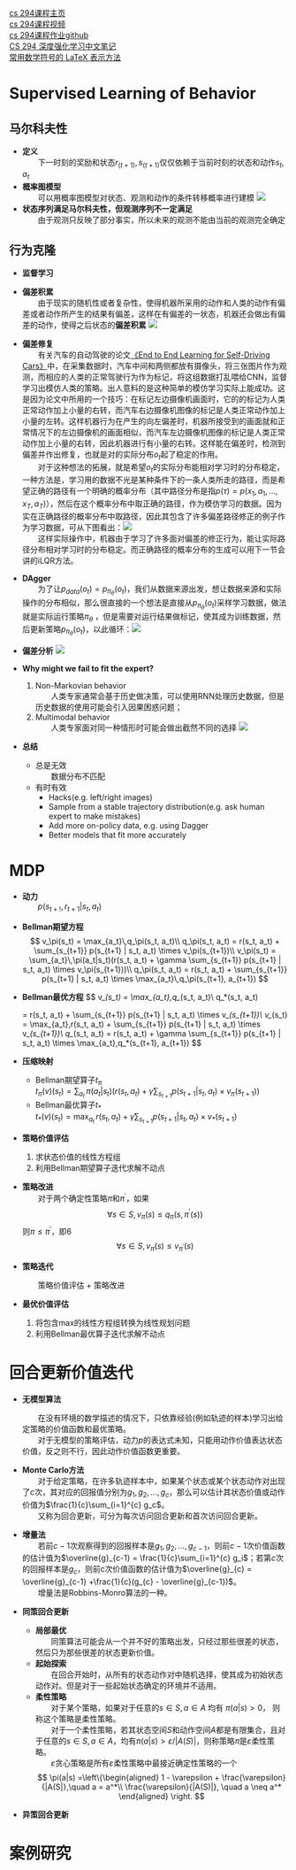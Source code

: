 [comment]: <> (最近修改日期：2020/02/13)
[cs 294课程主页](http://rail.eecs.berkeley.edu/deeprlcourse/)  
[cs 294课程视频](https://www.bilibili.com/video/av66523922?from=search&seid=15461326377484250354)  
[cs 294课程作业github](https://github.com/berkeleydeeprlcourse/homework_fall2019)  
[CS 294 深度强化学习中文笔记](https://zhuanlan.zhihu.com/c_125238795)  
[常用数学符号的 LaTeX 表示方法](http://www.mohu.org/info/symbols/symbols.htm)  


# Supervised Learning of Behavior
## 马尔科夫性
- **定义**  
  &emsp;&emsp;下一时刻的奖励和状态$r_(t+1),s_(t+1)$仅仅依赖于当前时刻的状态和动作$s_t, a_t$
- **概率图模型**  
  &emsp;&emsp;可以用概率图模型对状态、观测和动作的条件转移概率进行建模
  ![](https://pic3.zhimg.com/80/v2-d17d6d5173f20f1c72b7db7b6a60f0ae_hd.jpg)
- **状态序列满足马尔科夫性，但观测序列不一定满足**  
  &emsp;&emsp;由于观测只反映了部分事实，所以未来的观测不能由当前的观测完全确定
## 行为克隆
- **监督学习**
- **偏差积累**  
  &emsp;&emsp;由于现实的随机性或者复杂性，使得机器所采用的动作和人类的动作有偏差或者动作所产生的结果有偏差，这样在有偏差的一状态，机器还会做出有偏差的动作，使得之后状态的**偏差积累**
  ![](https://pic3.zhimg.com/80/v2-cdc2049ca175848e391180c45d6793e2_hd.jpg)
- **偏差修复**  
  &emsp;&emsp;有关汽车的自动驾驶的论文[《End to End Learning for Self-Driving Cars》](https://arxiv.org/abs/1604.07316)中，在采集数据时，汽车中间和两侧都放有摄像头，将三张图片作为观测，而相应的人类的正常驾驶行为作为标记，将这组数据打乱喂给CNN，监督学习出模仿人类的策略。出人意料的是这种简单的模仿学习实际上能成功。这是因为论文中所用的一个技巧：在标记左边摄像机画面时，它的的标记为人类正常动作加上小量的右转，而汽车右边摄像机图像的标记是人类正常动作加上小量的左转。这样机器行为在产生的向左偏差时，机器所接受到的画面就和正常情况下的左边摄像机的画面相似，而汽车左边摄像机图像的标记是人类正常动作加上小量的右转，因此机器进行有小量的右转。这样能在偏差时，检测到偏差并作出修复，也就是对的实际分布$o_t$起了稳定的作用。  
  &emsp;&emsp;对于这种想法的拓展，就是希望$o_t$的实际分布能相对学习时的分布稳定，一种方法是，学习用的数据不光是某种条件下的一条人类所走的路径，而是希望正确的路径有一个明确的概率分布（其中路径分布是指$p(\tau)=p(x_1, a_1, ..., x_T, a_T)$），然后在这个概率分布中取正确的路径，作为模仿学习的数据。因为实在正确路径的概率分布中取路径，因此其包含了许多偏差路径修正的例子作为学习数据，可从下图看出：![](https://pic2.zhimg.com/80/v2-36a19a1aa06524ffc2afa3aefd598f0d_hd.jpg)  
  &emsp;&emsp;这样实际操作中，机器由于学习了许多面对偏差的修正行为，能让实际路径分布相对学习时的分布稳定。而正确路径的概率分布的生成可以用下一节会讲的iLQR方法。
- **DAgger**  
  &emsp;&emsp;为了让$p_{data}(o_t) = p_{\pi_\theta}(o_t)$，我们从数据来源出发，想让数据来源和实际操作的分布相似，那么很直接的一个想法是直接从$p_{\pi_\theta}(o_t)$采样学习数据，做法就是实际运行策略$\pi_\theta$ ，但是需要对运行结果做标记，使其成为训练数据，然后更新策略$p_{\pi_\theta}(o_t)$，以此循环：![](https://pic4.zhimg.com/80/v2-5e67e987ff7824b5e3e42eb1adbb52db_hd.jpg)
- **偏差分析**
  ![](https://img-blog.csdnimg.cn/2019042500500948.png?x-oss-process=image/watermark,type_ZmFuZ3poZW5naGVpdGk,shadow_10,text_aHR0cHM6Ly9ibG9nLmNzZG4ubmV0L3dlaXhpbl80NDM1NjI4NQ==,size_16,color_FFFFFF,t_70)
- **Why might we fail to fit the expert?**  
  1. Non-Markovian behavior  
     &emsp;&emsp;人类专家通常会基于历史做决策，可以使用RNN处理历史数据，但是历史数据的使用可能会引入因果困惑问题；  
  2. Multimodal behavior  
    &emsp;&emsp;人类专家面对同一种情形时可能会做出截然不同的选择
    ![](https://img-blog.csdnimg.cn/20190211211537320.png?x-oss-process=image/watermark,type_ZmFuZ3poZW5naGVpdGk,shadow_10,text_aHR0cHM6Ly9ibG9nLmNzZG4ubmV0L3dlaXhpbl80NDM1NjI4NQ==,size_16,color_FFFFFF,t_70)
- **总结**  
  
  - 总是无效  
    &emsp;&emsp;数据分布不匹配
  - 有时有效
    - Hacks(e.g. left/right images)
    - Sample from a stable trajectory distribution(e.g. ask human expert to make mistakes)
    - Add more on-policy data, e.g. using Dagger
    - Better models that fit more accurately

# MDP
- **动力**  
  &emsp;&emsp;$p(s_{t+!}, r_{t+1}|s_t, a_t)$
- **Bellman期望方程**  
  $$
  v_\pi(s_t) = \max_{a_t}\,q_\pi(s_t, a_t)\\
  q_\pi(s_t, a_t) = r(s_t, a_t) + \sum_{s_{t+1}} p(s_{t+1} | s_t, a_t) \times v_\pi(s_{t+1})\\
  v_\pi(s_t) = \sum_{a_t}\,\pi(a_t|s_t)(r(s_t, a_t) + \gamma \sum_{s_{t+1}} p(s_{t+1} | s_t, a_t) \times v_\pi(s_{t+1}))\\
  q_\pi(s_t, a_t) = r(s_t, a_t) + \sum_{s_{t+1}} p(s_{t+1} | s_t, a_t) \times \max_{a_t}\,q_\pi(s_{t+1}, a_{t+1})
  $$
- **Bellman最优方程** 
  $$
  v_*(s_t) = \max_{a_t}\,q_*(s_t, a_t)\\
  q_*(s_t, a_t)
  
   = r(s_t, a_t) + \sum_{s_{t+1}} p(s_{t+1} | s_t, a_t) \times v_*(s_{t+1})\\
  v_*(s_t) = \max_{a_t}\,r(s_t, a_t) + \sum_{s_{t+1}} p(s_{t+1} | s_t, a_t) \times v_*(s_{t+1})\\
  q_*(s_t, a_t) = r(s_t, a_t) + \gamma \sum_{s_{t+1}} p(s_{t+1} | s_t, a_t) \times \max_{a_t}\,q_*(s_{t+1}, a_{t+1})
  $$
- **压缩映射**  
  - Bellman期望算子$t_\pi$  
    $t_\pi(v)(s_t) = \sum_{a_t}\,\pi(a_t|s_t)(r(s_t, a_t) + \gamma \sum_{s_{t+1}} p(s_{t+1} | s_t, a_t) \times v_\pi(s_{t+1}))$
  - Bellman最优算子$t_*$  
    $t_*(v)(s_t) = \max_{a_t}\,r(s_t, a_t) + \gamma \sum_{s_{t+1}} p(s_{t+1} | s_t, a_t) \times v_*(s_{t+1})$

- **策略价值评估**  
  1. 求状态价值的线性方程组
  2. 利用Bellman期望算子迭代求解不动点

- **策略改进**  
  &emsp;&emsp;对于两个确定性策略$\pi$和${\pi}^{'}$，如果
  $$\forall s \in S, v_\pi(s) \le q_\pi (s, {\pi}^{'}(s))$$
  则$\pi \le {\pi}^{'}$，即6
  $$\forall s \in S, v_\pi(s) \le v_{{\pi}^{'}}(s)$$

- **策略迭代**  
  
  &emsp;&emsp;策略价值评估 + 策略改进

- **最优价值评估**  
  
  1. 将包含max的线性方程组转换为线性规划问题
  2. 利用Bellman最优算子迭代求解不动点

# 回合更新价值迭代
- **无模型算法**  
  
  &emsp;&emsp;在没有环境的数学描述的情况下，只依靠经验(例如轨迹的样本)学习出给定策略的价值函数和最优策略。  
  &emsp;&emsp;对于无模型的策略评估，动力$p$的表达式未知，只能用动作价值表达状态价值，反之则不行，因此动作价值函数更重要。

- **Monte Carlo方法**  
  &emsp;&emsp;对于给定策略，在许多轨迹样本中，如果某个状态或某个状态动作对出现了$c$次，其对应的回报值分别为$g_1, g_2, ..., g_c$，那么可以估计其状态价值或动作价值为$\frac{1}{c}\sum_{i=1}^{c} g_c$。  
  &emsp;&emsp;又称为回合更新，可分为每次访问回合更新和首次访问回合更新。  
- **增量法**  
  &emsp;&emsp;若前$c-1$次观察得到的回报样本是$g_1, g_2, ..., g_{c-1}$，则前$c-1$次价值函数的估计值为$\overline{g}_{c-1} = \frac{1}{c}\sum_{i=1}^{c} g_i$；若第$c$次的回报样本是$g_c$，则前c次价值函数的估计值为$\overline{g}_{c} = \overline{g}_{c-1} +\frac{1}{c}(g_{c} - \overline{g}_{c-1})$。  
  &emsp;&emsp;增量法是Robbins-Monro算法的一种。

- **同策回合更新**  
  - **局部最优**  
    &emsp;&emsp;同策算法可能会从一个并不好的策略出发，只经过那些很差的状态，然后只为那些很差的状态更新价值。  
  - **起始探索**  
    &emsp;&emsp;在回合开始时，从所有的状态动作对中随机选择，使其成为初始状态动作对。但是对于一些起始状态确定的环境并不适用。
  - **柔性策略**  
    &emsp;&emsp;对于某个策略，如果对于任意的$s \in S, a \in A$ 均有 $\pi(a | s) > 0$， 则称这个策略是柔性策略。  
    &emsp;&emsp;对于一个柔性策略，若其状态空间$S$和动作空间$A$都是有限集合，且对于任意的$s \in S, a \in A$，均有$\pi(a | s) > \varepsilon / |A(S)|$，则称策略$\pi$是$\varepsilon$柔性策略。  
    &emsp;&emsp;$\varepsilon$贪心策略是所有$\varepsilon$柔性策略中最接近确定性策略的一个
    $$
    \pi(a|s) =\left\{\begin{aligned} 1 - \varepsilon + \frac{\varepsilon}{|A(S|},\quad a = a^*\\ \frac{\varepsilon}{|A(S)|}, \quad a \neq a^*  \end{aligned} \right.
    $$
    
- **异策回合更新**  


  
# 案例研究
